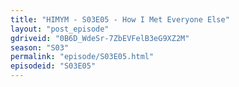 ```yaml
---
title: "HIMYM - S03E05 - How I Met Everyone Else"
layout: "post_episode"
gdriveid: "0B6D_WdeSr-7ZbEVFelB3eG9XZ2M"
season: "S03"
permalink: "episode/S03E05.html"
episodeid: "S03E05"
---
```

